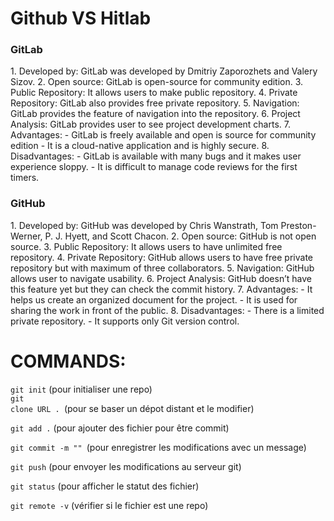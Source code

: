 <h1>Github VS Hitlab</h1>
<h3>GitLab</h3>
<p>
 1. Developed by: GitLab was developed by Dmitriy Zaporozhets and Valery Sizov.
 2. Open source: GitLab is open-source for community edition.
 3. Public Repository: It allows users to make public repository.
 4. Private Repository: GitLab also provides free private repository.
 5. Navigation: GitLab provides the feature of navigation into the repository.
 6. Project Analysis: GitLab provides user to see project development charts.
 7. Advantages: - GitLab is freely available and open is source for community edition
- It is a cloud-native application and is highly secure.
 8. Disadvantages: - GitLab is available with many bugs and it makes user experience sloppy.
- It is difficult to manage code reviews for the first timers.
</p>
<h3>GitHub</h3>
<p>
 1. Developed by: GitHub was developed by Chris Wanstrath, Tom Preston-Werner, P. J. Hyett, and Scott Chacon.
 2. Open source: GitHub is not open source.
 3. Public Repository: It allows users to have unlimited free repository.
 4. Private Repository: GitHub allows users to have free private repository but with maximum of three collaborators.
 5. Navigation: GitHub allows user to navigate usability.
 6. Project Analysis: GitHub doesn’t have this feature yet but they can check the commit history.
 7. Advantages: - It helps us create an organized document for the project.
- It is used for sharing the work in front of the public.
 8. Disadvantages: - There is a limited private repository.
- It supports only Git version control.
</p>
<h1>COMMANDS:</h1>

<code>git init</code> (pour initialiser une repo)</br>
<code>git clone URL . </code>(pour se baser un dépot distant et le modifier)

<code>git add .</code> (pour ajouter des fichier pour être commit)

<code>git commit -m "" </code>(pour enregistrer les modifications avec un message)

<code>git push</code> (pour envoyer les modifications au serveur git)

<code>git status</code> (pour afficher le statut des fichier)

<code>git remote -v</code> (vérifier si le fichier est une repo)
